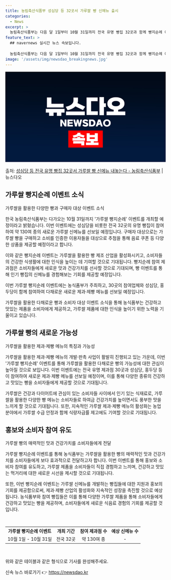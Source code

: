 ```yaml
---
title: 농림축산식품부 성심당 등 32곳서 가루쌀 빵 신메뉴 출시
categories:
  - News
excerpt: >
  농림축산식품부는 다음 달 1일부터 10월 31일까지 전국 유명 빵집 32곳과 함께 빵지순례 이벤트를 한다고 …
feature_text: >
  ## navernews 실시간 뉴스 속보입니다.

  농림축산식품부는 다음 달 1일부터 10월 31일까지 전국 유명 빵집 32곳과 함께 빵지순례 이벤트를 한다고 …
image: '/assets/img/newsdao_breakingnews.jpg'
---
```


![뉴스다오 속보](/assets/img/newsdao_breakingnews.jpg)

<p>출처: <a href="https://newsdao.kr/3967" rel="dofollow">성심당 등 전국 유명 빵집 32곳서 가루쌀 빵 신메뉴 내놓는다  - 농림축산식품부</a> | 뉴스다오</p>

<h2 data-ke-size="size26">가루쌀 빵지순례 이벤트 소식</h2>
가루쌀을 활용한 다양한 빵과 구매자 대상 이벤트 소식

한국 농림축산식품부는 다가오는 10월 31일까지 '가루쌀 빵지순례' 이벤트를 개최할 예정이라고 밝혔습니다. 이번 이벤트에는 성심당을 비롯한 전국 32곳의 유명 빵집이 참여하여 약 130여 종의 새로운 가루쌀 신메뉴를 선보일 예정입니다. 구매자 대상으로는 가루쌀 빵을 구매하고 소비를 인증한 이용자들을 대상으로 추첨을 통해 음료 쿠폰 등 다양한 상품을 제공할 예정이라고 합니다.

이와 같은 빵지순례 이벤트는 가루쌀을 활용한 빵 제조 산업을 활성화시키고, 소비자들의 건강한 식생활에 대한 인식을 높이는 데 기여할 것으로 기대됩니다. 빵지순례 참여 제과점은 소비자들에게 새로운 맛과 건강가치를 선사할 것으로 기대되며, 빵 이벤트를 통해 인기 빵집의 신메뉴를 경험해보는 기회를 제공할 예정입니다.

이번 가루쌀 빵지순례 이벤트에는 농식품부가 주최하고, 30곳의 참여업체와 성심당, 홍두당이 함께 참여하여 다채로운 새로운 제과·제빵 메뉴를 선보일 예정입니다. 

가루쌀을 활용한 다채로운 빵과 소비자 대상 이벤트 소식을 통해 농식품부는 건강하고 맛있는 제품을 소비자에게 제공하고, 가루쌀 제품에 대한 인식을 높이기 위한 노력을 기울이고 있습니다.

<h2 data-ke-size="size26">가루쌀 빵의 새로운 가능성</h2>
가루쌀을 활용한 제과·제빵 메뉴의 특징과 가능성

가루쌀을 활용한 제과·제빵 메뉴의 개발·판촉 사업이 활발히 진행되고 있는 가운데, 이번 '가루쌀 빵지순례' 이벤트를 통해 가루쌀을 활용한 다채로운 빵의 가능성에 대한 관심이 높아질 것으로 보입니다. 이번 이벤트에는 전국 유명 제과점 30곳과 성심당, 홍두당 등이 참여하여 새로운 제과·제빵 메뉴를 선보일 예정이며, 이를 통해 다양한 종류의 건강하고 맛있는 빵을 소비자들에게 제공할 것으로 기대됩니다.

가루쌀은 건강과 다이어트에 관심이 있는 소비자들 사이에서 인기 있는 식재료로, 가루쌀을 활용한 다양한 빵 메뉴는 소비자들로 하여금 건강가치를 높이면서도 풍부한 맛을 느끼게 할 것으로 기대됩니다. 또한, 지속적인 가루쌀 제과·제빵 메뉴의 활성화는 농업 분야에서 가루쌀 수급 안정과 함께 식량자급률 제고에도 기여할 것으로 기대됩니다.

<h2 data-ke-size="size26">홍보와 소비자 참여 유도</h2>
가루쌀 빵의 매력적인 맛과 건강가치를 소비자들에게 전달

가루쌀 빵지순례 이벤트를 통해 농식품부는 가루쌀을 활용한 빵의 매력적인 맛과 건강가치를 소비자들에게 보다 효과적으로 전달하고자 합니다. 이번 이벤트를 통해 홍보와 소비자 참여를 유도하고, 가루쌀 제품을 소비자들이 직접 경험하고 느끼며, 건강하고 맛있는 먹거리에 대한 새로운 시선을 제시할 것으로 기대됩니다.

또한, 이번 빵지순례 이벤트는 가루쌀 신메뉴를 개발하는 빵집들에 대한 지원과 홍보의 기회를 제공함으로써, 제과·제빵 산업의 활성화와 지속적인 성장을 촉진할 것으로 예상됩니다. 농식품부와 참여 빵집들은 이를 통해 다양한 가루쌀 제품을 통해 소비자들에게 건강하고 맛있는 빵을 제공하며, 소비자들에게 새로운 식음료 경험의 기회를 제공할 것입니다.

<p data-ke-size="size16">&nbsp;</p>

<table>
	<tbody>
		<tr>
			<td style="text-align: center; height: 17px;"><b>가루쌀 빵지순례 이벤트</b></td>
			<td style="text-align: center; height: 17px;"><b>개최 기간</b></td>
			<td style="text-align: center; height: 17px;"><b>참여 제과점 수</b></td>
			<td style="text-align: center; height: 17px;"><b>예상 신메뉴 수</b></td>
		</tr>
		<tr>
			<td style="text-align: center; height: 17px;">10월 1일 - 10월 31일</td>
			<td style="text-align: center; height: 17px;">전국 32곳</td>
			<td style="text-align: center; height: 17px;">약 130여 종</td>
			<td style="text-align: center; height: 17px;">-</td>
		</tr>
	</tbody>
</table>

<p data-ke-size="size16">&nbsp;</p>

위와 같은 테이블과 같은 형식으로 기사를 완성해주세요. 

신속 뉴스 바로가기 👉 <a href="https://newsdao.kr" rel="dofollow">https://newsdao.kr</a>


